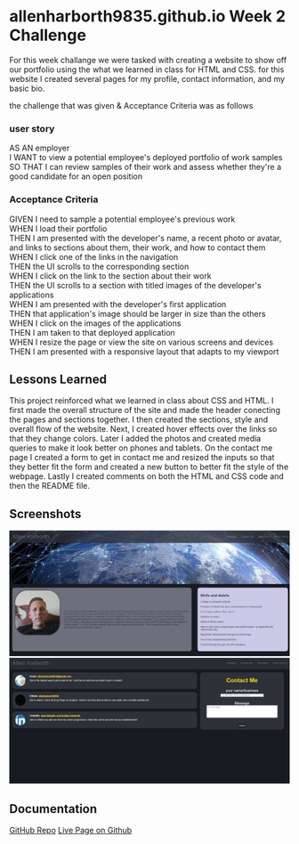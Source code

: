 # allenharborth9835.github.io Week 2 Challenge

For this week challange we were tasked with creating a website to show off our portfolio using the what we learned in class for HTML and CSS. for this website I created several pages for my profile, contact information, and my basic bio.

the challenge that was given & Acceptance Criteria was as follows

### user story

AS AN employer\
I WANT to view a potential employee's deployed portfolio of work samples\
SO THAT I can review samples of their work and assess whether they're a good candidate for an open position

### Acceptance Criteria

GIVEN I need to sample a potential employee's previous work\
WHEN I load their portfolio\
THEN I am presented with the developer's name, a recent photo or avatar, and links to sections about them, their work, and how to contact them\
WHEN I click one of the links in the navigation\
THEN the UI scrolls to the corresponding section\
WHEN I click on the link to the section about their work\
THEN the UI scrolls to a section with titled images of the developer's applications\
WHEN I am presented with the developer's first application\
THEN that application's image should be larger in size than the others\
WHEN I click on the images of the applications\
THEN I am taken to that deployed application\
WHEN I resize the page or view the site on various screens and devices\
THEN I am presented with a responsive layout that adapts to my viewport

## Lessons Learned

This project reinforced what we learned in class about CSS and HTML. I first made the overall structure of the site and made the header conecting the pages and sections together. I then created the sections, style and overall flow of the website. Next, I created hover effects over the links so that they change colors. Later I added the photos and created media queries to make it look better on phones and tablets. On the contact me page I created a form to get in contact me and resized the inputs so that they better fit the form and created a new button to better fit the style of the webpage. Lastly I created comments on both the HTML and CSS code and then the README file.

## Screenshots
![App Screenshot](assets/images/Allenharborth9835.JPG)
![App ScreenShot](assets/images/Allenharborth9835contact-me.JPG)

## Documentation

[GitHub Repo](github.com/allenharborth9835/allenharborth9835.github.io)
[Live Page on Github](https://allenharborth9835.github.io/)